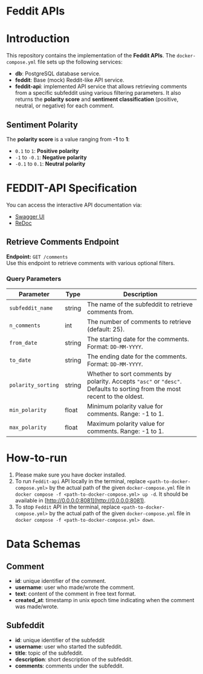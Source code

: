 # Feddit APIs

# Introduction
This repository contains the implementation of the **Feddit APIs**. The `docker-compose.yml` file sets up the following services:

- **db**: PostgreSQL database service.
- **feddit**: Base (mock) Reddit-like API service.
- **feddit-api**: implemented API service that allows retrieving comments from a specific subfeddit using various filtering parameters. It also returns the **polarity score** and **sentiment classification** (positive, neutral, or negative) for each comment.

## Sentiment Polarity

The **polarity score** is a value ranging from **-1** to **1**:

- `0.1` to `1`: **Positive polarity**
- `-1` to `-0.1`: **Negative polarity**
- `-0.1` to `0.1`: **Neutral polarity**


# FEDDIT-API Specification
You can access the interactive API documentation via:

- [Swagger UI](http://0.0.0.0:8081/docs)
- [ReDoc](http://0.0.0.0:8081/redoc)

## Retrieve Comments Endpoint

**Endpoint:** `GET /comments`  
Use this endpoint to retrieve comments with various optional filters.

### Query Parameters

| Parameter         | Type   | Description |
|------------------|--------|-------------|
| `subfeddit_name` | string | The name of the subfeddit to retrieve comments from. |
| `n_comments`     | int    | The number of comments to retrieve (default: 25). |
| `from_date`      | string | The starting date for the comments. Format: `DD-MM-YYYY`. |
| `to_date`        | string | The ending date for the comments. Format: `DD-MM-YYYY`. |
| `polarity_sorting` | string | Whether to sort comments by polarity. Accepts `"asc"` or `"desc"`. Defaults to sorting from the most recent to the oldest. |
| `min_polarity`   | float  | Minimum polarity value for comments. Range: -1 to 1. |
| `max_polarity`   | float  | Maximum polarity value for comments. Range: -1 to 1. |


# How-to-run
1. Please make sure you have docker installed.
2. To run `Feddit-api` API locally in the terminal, replace `<path-to-docker-compose.yml>` by the actual path of the given `docker-compose.yml` file in `docker compose -f <path-to-docker-compose.yml> up -d`. It should be available in [http://0.0.0.0:8081](http://0.0.0.0:8081). 
3. To stop `Feddit` API in the terminal,  replace `<path-to-docker-compose.yml>` by the actual path of the given `docker-compose.yml` file in `docker compose -f <path-to-docker-compose.yml> down`.


# Data Schemas
## Comment

+ **id**: unique identifier of the comment.
+ **username**: user who made/wrote the comment.
+ **text**: content of the comment in free text format.
+ **created_at**: timestamp in unix epoch time indicating when the comment was made/wrote.

## Subfeddit
+ **id**: unique identifier of the subfeddit
+ **username**: user who started the subfeddit.
+ **title**: topic of the subfeddit.
+ **description**: short description of the subfeddit.
+ **comments**: comments under the subfeddit.

